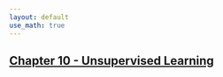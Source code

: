 ```yaml
---
layout: default
use_math: true
---
```


## [Chapter 10 - Unsupervised Learning][chapter-10-unsupervised-learning]

<a id="bottom"></a>

[chapter-10-unsupervised-learning]: /chapter-10-unsupervised-learning "stats-learning-notes -- Chapter 10 - Unsupervised Learning"
